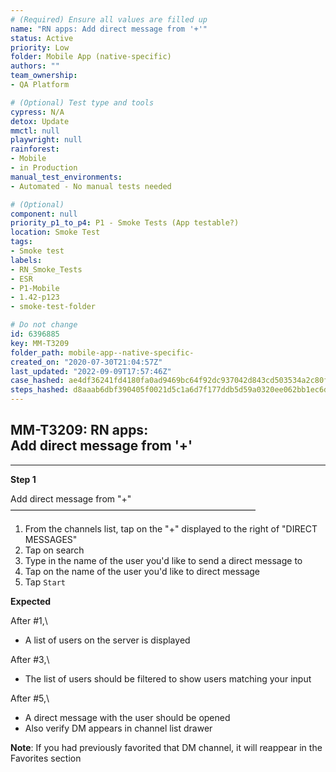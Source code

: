 ```yaml
---
# (Required) Ensure all values are filled up
name: "RN apps: Add direct message from '+'"
status: Active
priority: Low
folder: Mobile App (native-specific)
authors: ""
team_ownership: 
- QA Platform

# (Optional) Test type and tools
cypress: N/A
detox: Update
mmctl: null
playwright: null
rainforest: 
- Mobile
- in Production
manual_test_environments: 
- Automated - No manual tests needed

# (Optional)
component: null
priority_p1_to_p4: P1 - Smoke Tests (App testable?)
location: Smoke Test
tags: 
- Smoke test
labels: 
- RN_Smoke_Tests
- ESR
- P1-Mobile
- 1.42-p123
- smoke-test-folder

# Do not change
id: 6396885
key: MM-T3209
folder_path: mobile-app--native-specific-
created_on: "2020-07-30T21:04:57Z"
last_updated: "2022-09-09T17:57:46Z"
case_hashed: ae4df36241fd4180fa0ad9469bc64f92dc937042d843cd503534a2c80f12aceccf74675297833207f32c287c4722bb44
steps_hashed: d8aaab6dbf390405f0021d5c1a6d7f177ddb5d59a0320ee062bb1ec6df94fb7a4636283879d07029d7e67f058641f63d
---
```


## MM-T3209: RN apps: Add direct message from '+'

---

**Step 1**

Add direct message from "+"\
————————————————————————————

1. From the channels list, tap on the "+" displayed to the right of "DIRECT MESSAGES"
2. Tap on search
3. Type in the name of the user you'd like to send a direct message to
4. Tap on the name of the user you'd like to direct message
5. Tap `Start`

**Expected**

After #1,\\

- A list of users on the server is displayed

After #3,\\

- The list of users should be filtered to show users matching your input

After #5,\\

- A direct message with the user should be opened
- Also verify DM appears in channel list drawer

**Note**: If you had previously favorited that DM channel, it will reappear in the Favorites section
